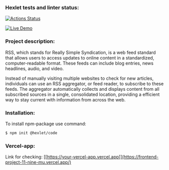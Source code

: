 ### Hexlet tests and linter status:
[![Actions Status](https://github.com/RomashNat/frontend-project-11/actions/workflows/hexlet-check.yml/badge.svg)](https://github.com/RomashNat/frontend-project-11/actions)

[![Live Demo](https://img.shields.io/badge/Live_Demo-Vercel-0070f3?style=flat&logo=vercel&logoColor=white)](https://sonarcloud.io/summary/new_code?id=RomashNat_frontend-project-11)


### Project description:
RSS, which stands for Really Simple Syndication, is a web feed standard that allows users to access updates to online content in a standardized, computer-readable format. These feeds can include blog entries, news headlines, audio, and video.



Instead of manually visiting multiple websites to check for new articles, individuals can use an RSS aggregator, or feed reader, to subscribe to these feeds. The aggregator automatically collects and displays content from all subscribed sources in a single, consolidated location, providing a efficient way to stay current with information from across the web.

### Installation:

To install npm-package use command:

```sh
$ npm init @hexlet/code
```

### Vercel-app:

Link for checking: [[https://your-vercel-app.vercel.app]](https://frontend-project-11-nine-mu.vercel.app/)

